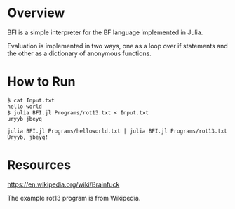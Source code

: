 # Overview
BFI is a simple interpreter for the BF language implemented in Julia.

Evaluation is implemented in two ways, one as a loop over if statements and the other as a dictionary of anonymous functions.



# How to Run

```
$ cat Input.txt
hello world
$ julia BFI.jl Programs/rot13.txt < Input.txt
uryyb jbeyq
```
```
julia BFI.jl Programs/helloworld.txt | julia BFI.jl Programs/rot13.txt
Uryyb, jbeyq!
```


# Resources
https://en.wikipedia.org/wiki/Brainfuck

The example rot13 program is from Wikipedia.